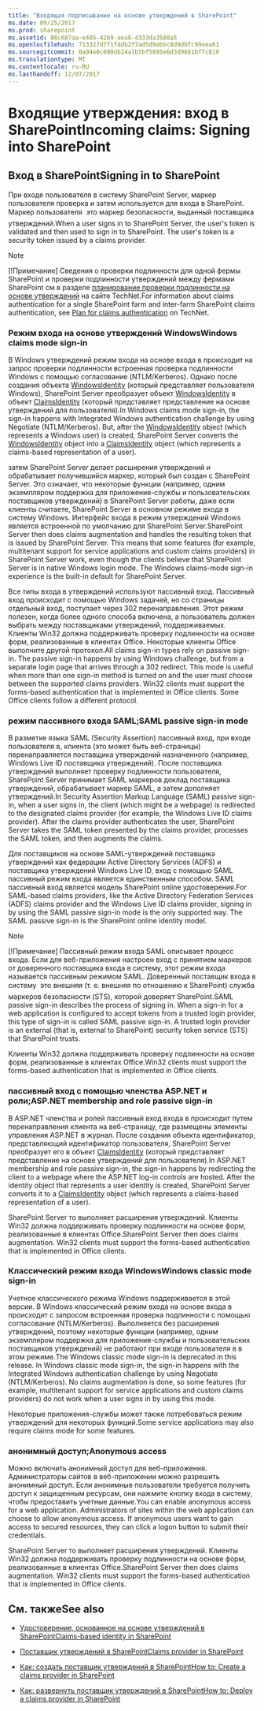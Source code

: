 ```yaml
---
title: "Входящая подписывание на основе утверждений в SharePoint"
ms.date: 09/25/2017
ms.prod: sharepoint
ms.assetid: 08c687aa-e485-4269-aea8-4333da3588a5
ms.openlocfilehash: 713327d7f1fddb2f7ad5d9abbc8d9dbfc99eea61
ms.sourcegitcommit: 0a94e0c600db24a1b5bf5895e6d3d9681bf7c810
ms.translationtype: MT
ms.contentlocale: ru-RU
ms.lasthandoff: 12/07/2017
---
```

# <a name="incoming-claims-signing-into-sharepoint"></a><span data-ttu-id="7d2f8-102">Входящие утверждения: вход в SharePoint</span><span class="sxs-lookup"><span data-stu-id="7d2f8-102">Incoming claims: Signing into SharePoint</span></span>

## <a name="signing-in-to-sharepoint"></a><span data-ttu-id="7d2f8-103">Вход в SharePoint</span><span class="sxs-lookup"><span data-stu-id="7d2f8-103">Signing in to SharePoint</span></span>

<span data-ttu-id="7d2f8-p101">При входе пользователя в систему SharePoint Server, маркер пользователя проверка и затем используется для входа в SharePoint. Маркер пользователя  это маркер безопасности, выданный поставщика утверждений.</span><span class="sxs-lookup"><span data-stu-id="7d2f8-p101">When a user signs in to SharePoint Server, the user's token is validated and then used to sign in to SharePoint. The user's token is a security token issued by a claims provider.</span></span>
  
> [!NOTE]
> <span data-ttu-id="7d2f8-106">[!Примечание] Сведения о проверки подлинности для одной фермы SharePoint и проверки подлинности утверждений между фермами SharePoint см в разделе  [планирование проверки подлинности на основе утверждений](http://technet.microsoft.com/en-us/library/cc262350.aspx) на сайте TechNet.</span><span class="sxs-lookup"><span data-stu-id="7d2f8-106">For information about claims authentication for a single SharePoint farm and inter-farm SharePoint claims authentication, see  [Plan for claims authentication](http://technet.microsoft.com/en-us/library/cc262350.aspx) on TechNet.</span></span>
  
    
    


### <a name="windows-claims-mode-sign-in"></a><span data-ttu-id="7d2f8-107">Режим входа на основе утверждений Windows</span><span class="sxs-lookup"><span data-stu-id="7d2f8-107">Windows claims mode sign-in</span></span>

<span data-ttu-id="7d2f8-p102">В Windows утверждений режим входа на основе входа в происходит на запрос проверки подлинности встроенная проверка подлинности Windows с помощью согласование (NTLM/Kerberos). Однако после создания объекта  [WindowsIdentity](https://msdn.microsoft.com/library/System.Security.Principal.WindowsIdentity.aspx) (который представляет пользователя Windows), SharePoint Server преобразует объект [WindowsIdentity](https://msdn.microsoft.com/library/System.Security.Principal.WindowsIdentity.aspx) в объект [ClaimsIdentity](https://msdn.microsoft.com/library/Microsoft.IdentityModel.Claims.ClaimsIdentity.aspx) (который представляет представление на основе утверждений для пользователя).</span><span class="sxs-lookup"><span data-stu-id="7d2f8-p102">In Windows claims mode sign-in, the sign-in happens with Integrated Windows authentication challenge by using Negotiate (NTLM/Kerberos). But, after the  [WindowsIdentity](https://msdn.microsoft.com/library/System.Security.Principal.WindowsIdentity.aspx) object (which represents a Windows user) is created, SharePoint Server converts the [WindowsIdentity](https://msdn.microsoft.com/library/System.Security.Principal.WindowsIdentity.aspx) object into a [ClaimsIdentity](https://msdn.microsoft.com/library/Microsoft.IdentityModel.Claims.ClaimsIdentity.aspx) object (which represents a claims-based representation of a user).</span></span>
  
    
    
<span data-ttu-id="7d2f8-p103">затем SharePoint Server делает расширения утверждений и обрабатывает получившийся маркер, который был создан с SharePoint Server. Это означает, что некоторые функции (например, одним экземпляром поддержка для приложения-службы и пользовательских поставщиков утверждений) в SharePoint Server работы, даже если клиенты считаете, SharePoint Server в основном режиме входа в систему Windows. Интерфейс входа в режим утверждений Windows является встроенной по умолчанию для SharePoint Server.</span><span class="sxs-lookup"><span data-stu-id="7d2f8-p103">SharePoint Server then does claims augmentation and handles the resulting token that is issued by SharePoint Server. This means that some features (for example, multitenant support for service applications and custom claims providers) in SharePoint Server work, even though the clients believe that SharePoint Server is in native Windows login mode. The Windows claims-mode sign-in experience is the built-in default for SharePoint Server.</span></span> 
  
    
    
<span data-ttu-id="7d2f8-p104">Все типы входа в утверждений используют пассивный вход. Пассивный вход происходит с помощью Windows задачей, но со страницы отдельный вход, поступает через 302 перенаправления. Этот режим полезен, когда более одного способа включена, а пользователь должен выбрать между поставщиками утверждений, поддерживаемых. Клиенты Win32 должна поддерживать проверку подлинности на основе форм, реализованные в клиентах Office. Некоторые клиенты Office выполните другой протокол.</span><span class="sxs-lookup"><span data-stu-id="7d2f8-p104">All claims sign-in types rely on passive sign-in. The passive sign-in happens by using Windows challenge, but from a separate login page that arrives through a 302 redirect. This mode is useful when more than one sign-in method is turned on and the user must choose between the supported claims providers. Win32 clients must support the forms-based authentication that is implemented in Office clients. Some Office clients follow a different protocol.</span></span>
  
    
    

### <a name="saml-passive-sign-in-mode"></a><span data-ttu-id="7d2f8-118">режим пассивного входа SAML;</span><span class="sxs-lookup"><span data-stu-id="7d2f8-118">SAML passive sign-in mode</span></span>

<span data-ttu-id="7d2f8-p105">В разметке языка SAML (Security Assertion) пассивный вход, при входе пользователя в, клиента (это может быть веб-страницы) перенаправляется поставщика утверждений назначенного (например, Windows Live ID поставщика утверждений). После поставщика утверждений выполняет проверку подлинности пользователя, SharePoint Server принимает SAML маркеров доклад поставщика утверждений, обрабатывает маркер SAML, а затем дополняет утверждений.</span><span class="sxs-lookup"><span data-stu-id="7d2f8-p105">In Security Assertion Markup Language (SAML) passive sign-in, when a user signs in, the client (which might be a webpage) is redirected to the designated claims provider (for example, the Windows Live ID claims provider). After the claims provider authenticates the user, SharePoint Server takes the SAML token presented by the claims provider, processes the SAML token, and then augments the claims.</span></span>
  
    
    
<span data-ttu-id="7d2f8-p106">Для поставщиков на основе SAML-утверждений поставщика утверждений как федерации Active Directory Services (ADFS) и поставщика утверждений Windows Live ID, вход с помощью SAML пассивный режим входа является единственным способом. SAML пассивный вход является модель SharePoint online удостоверения.</span><span class="sxs-lookup"><span data-stu-id="7d2f8-p106">For SAML-based claims providers, like the Active Directory Federation Services (ADFS) claims provider and the Windows Live ID claims provider, signing in by using the SAML passive sign-in mode is the only supported way. The SAML passive sign-in is the SharePoint online identity model.</span></span>
  
> [!NOTE]
> <span data-ttu-id="7d2f8-p107">[!Примечание] Пассивный режим входа SAML описывает процесс входа. Если для веб-приложения настроен вход с принятием маркеров от доверенного поставщика входа в систему, этот режим входа называется пассивным режимом SAML. Доверенный поставщик входа в систему  это внешняя (т. е. внешняя по отношению к SharePoint) служба маркеров безопасности (STS), которой доверяет SharePoint.</span><span class="sxs-lookup"><span data-stu-id="7d2f8-p107">SAML passive sign-in describes the process of signing in. When a sign-in for a web application is configured to accept tokens from a trusted login provider, this type of sign-in is called SAML passive sign-in. A trusted login provider is an external (that is, external to SharePoint) security token service (STS) that SharePoint trusts.</span></span> 
  
    
    

<span data-ttu-id="7d2f8-126">Клиенты Win32 должна поддерживать проверку подлинности на основе форм, реализованные в клиентах Office.</span><span class="sxs-lookup"><span data-stu-id="7d2f8-126">Win32 clients must support the forms-based authentication that is implemented in Office clients.</span></span>
  
    
    

### <a name="aspnet-membership-and-role-passive-sign-in"></a><span data-ttu-id="7d2f8-127">пассивный вход с помощью членства ASP.NET и роли;</span><span class="sxs-lookup"><span data-stu-id="7d2f8-127">ASP.NET membership and role passive sign-in</span></span>

<span data-ttu-id="7d2f8-p108">В ASP.NET членства и ролей пассивный вход входа в происходит путем перенаправления клиента на веб-страницу, где размещены элементы управления ASP.NET в журнал. После создания объекта идентификатор, представляющий идентификатор пользователя, SharePoint Server преобразует его в объект  [ClaimsIdentity](https://msdn.microsoft.com/library/Microsoft.IdentityModel.Claims.ClaimsIdentity.aspx) (который представляет представление на основе утверждений для пользователя).</span><span class="sxs-lookup"><span data-stu-id="7d2f8-p108">In ASP.NET membership and role passive sign-in, the sign-in happens by redirecting the client to a webpage where the ASP.NET log-in controls are hosted. After the identity object that represents a user identity is created, SharePoint Server converts it to a  [ClaimsIdentity](https://msdn.microsoft.com/library/Microsoft.IdentityModel.Claims.ClaimsIdentity.aspx) object (which represents a claims-based representation of a user).</span></span>
  
    
    
<span data-ttu-id="7d2f8-p109">SharePoint Server то выполняет расширения утверждений. Клиенты Win32 должна поддерживать проверку подлинности на основе форм, реализованные в клиентах Office.</span><span class="sxs-lookup"><span data-stu-id="7d2f8-p109">SharePoint Server then does claims augmentation. Win32 clients must support the forms-based authentication that is implemented in Office clients.</span></span>
  
    
    

### <a name="windows-classic-mode-sign-in"></a><span data-ttu-id="7d2f8-132">Классический режим входа Windows</span><span class="sxs-lookup"><span data-stu-id="7d2f8-132">Windows classic mode sign-in</span></span>

<span data-ttu-id="7d2f8-p110">Учетное классического режима Windows поддерживается в этой версии. В Windows классический режим входа на основе входа в происходит с запросом встроенная проверка подлинности с помощью согласование (NTLM/Kerberos). Выполняется без расширения утверждений, поэтому некоторые функции (например, одним экземпляром поддержка для приложения-службы и пользовательских поставщиков утверждений) не работают при входе пользователя в в этом режиме.</span><span class="sxs-lookup"><span data-stu-id="7d2f8-p110">The Windows classic mode sign-in is deprecated in this release. In Windows classic mode sign-in, the sign-in happens with the Integrated Windows authentication challenge by using Negotiate (NTLM/Kerberos). No claims augmentation is done, so some features (for example, multitenant support for service applications and custom claims providers) do not work when a user signs in by using this mode.</span></span>
  
    
    
<span data-ttu-id="7d2f8-136">Некоторые приложения-службы может также потребоваться режим утверждений для некоторых функций.</span><span class="sxs-lookup"><span data-stu-id="7d2f8-136">Some service applications may also require claims mode for some features.</span></span> 
  
    
    

### <a name="anonymous-access"></a><span data-ttu-id="7d2f8-137">анонимный доступ;</span><span class="sxs-lookup"><span data-stu-id="7d2f8-137">Anonymous access</span></span>

<span data-ttu-id="7d2f8-p111">Можно включить анонимный доступ для веб-приложения. Администраторы сайтов в веб-приложении можно разрешить анонимный доступ. Если анонимные пользователи требуется получить доступ к защищенным ресурсам, они нажмите кнопку входа в систему, чтобы предоставить учетные данные.</span><span class="sxs-lookup"><span data-stu-id="7d2f8-p111">You can enable anonymous access for a web application. Administrators of sites within the web application can choose to allow anonymous access. If anonymous users want to gain access to secured resources, they can click a logon button to submit their credentials.</span></span> 
  
    
    
<span data-ttu-id="7d2f8-p112">SharePoint Server то выполняет расширения утверждений. Клиенты Win32 должна поддерживать проверку подлинности на основе форм, реализованные в клиентах Office.</span><span class="sxs-lookup"><span data-stu-id="7d2f8-p112">SharePoint Server then does claims augmentation. Win32 clients must support the forms-based authentication that is implemented in Office clients.</span></span>
  
    
    

## <a name="see-also"></a><span data-ttu-id="7d2f8-143">См. также</span><span class="sxs-lookup"><span data-stu-id="7d2f8-143">See also</span></span>
<span data-ttu-id="7d2f8-144"><a name="bk_addresources"> </a></span><span class="sxs-lookup"><span data-stu-id="7d2f8-144"></span></span>


-  [<span data-ttu-id="7d2f8-145">Удостоверение, основанное на основе утверждений в SharePoint</span><span class="sxs-lookup"><span data-stu-id="7d2f8-145">Claims-based identity in SharePoint</span></span>](claims-based-identity-in-sharepoint.md)
    
  
-  [<span data-ttu-id="7d2f8-146">Поставщик утверждений в SharePoint</span><span class="sxs-lookup"><span data-stu-id="7d2f8-146">Claims provider in SharePoint</span></span>](claims-provider-in-sharepoint.md)
    
  
-  [<span data-ttu-id="7d2f8-147">Как: создать поставщик утверждений в SharePoint</span><span class="sxs-lookup"><span data-stu-id="7d2f8-147">How to: Create a claims provider in SharePoint</span></span>](how-to-create-a-claims-provider-in-sharepoint.md)
    
  
-  [<span data-ttu-id="7d2f8-148">Как: развернуть поставщик утверждений в SharePoint</span><span class="sxs-lookup"><span data-stu-id="7d2f8-148">How to: Deploy a claims provider in SharePoint</span></span>](how-to-deploy-a-claims-provider-in-sharepoint.md)
    
  

